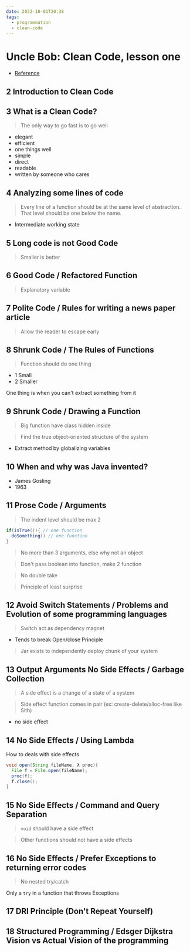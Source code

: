 ```yaml
---
date: 2022-10-01T20:38
tags:
  - programmation
  - clean-code
---
```




# Uncle Bob: Clean Code, lesson one

- [Reference](https://www.youtube.com/watch?v=7EmboKQH8lM&t=2438s)

## 2 Introduction to Clean Code

## 3 What is a Clean Code?

> The only way to go fast is to go well

- elegant
- efficient
- one things well
- simple
- direct
- readable
- written by someone who cares

## 4 Analyzing some lines of code

> Every line of a function should be at the same level of abstraction. That level should be one below the name.

- Intermediate working state 

## 5 Long code is not Good Code

> Smaller is better

## 6 Good Code / Refactored Function

> Explanatory variable

## 7 Polite Code / Rules for writing a news paper article

> Allow the reader to escape early

## 8 Shrunk Code / The Rules of Functions

> Function should do one thing

- 1 Small
- 2 Smaller

One thing is when you can't extract something from it

## 9 Shrunk Code / Drawing a Function

> Big function have class hidden inside

> Find the true object-oriented structure of the system

- Extract method by globalizing variables

## 10 When and why was Java invented?

- James Gosling
- 1963

## 11 Prose Code / Arguments

> The indent level should be max 2

```java
if(isTrue()){ // one function 
  doSomething() // one function
}
```
> No more than 3 arguments, else why not an object

> Don't pass boolean into function, make 2 function

> No double take

> Principle of least surprise

## 12 Avoid Switch Statements / Problems and Evolution of some programming languages

> Switch act as dependency magnet

- Tends to break Open/close Principle

> Jar exists to independently deploy chunk of your system

## 13 Output Arguments No Side Effects / Garbage Collection

> A side effect is a change of a state of a system

> Side effect function comes in pair (ex: create-delete/alloc-free like Sith)

- no side effect

## 14 No Side Effects / Using Lambda

How to deals with side effects

```java
void open(String fileName, λ proc){
  File f = File.open(fileName);
  proc(f);
  f.close();
}
```

## 15 No Side Effects / Command and Query Separation

> `void` should have a side effect

> Other functions should not have a side effects


## 16 No Side Effects / Prefer Exceptions to returning error codes

> No nested try/catch

Only a `try` in a function that throws Exceptions

## 17 DRI Principle (Don't Repeat Yourself)


## 18 Structured Programming / Edsger Dijkstra Vision vs Actual Vision of the programming


